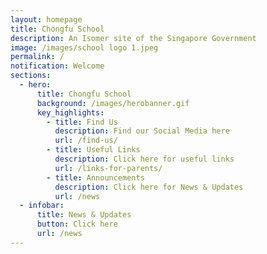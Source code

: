 ```yaml
---
layout: homepage
title: Chongfu School
description: An Isomer site of the Singapore Government
image: /images/school logo 1.jpeg
permalink: /
notification: Welcome
sections:
  - hero:
      title: Chongfu School
      background: /images/herobanner.gif
      key_highlights:
        - title: Find Us
          description: Find our Social Media here
          url: /find-us/
        - title: Useful Links
          description: Click here for useful links
          url: /links-for-parents/
        - title: Announcements
          description: Click here for News & Updates
          url: /news
  - infobar:
      title: News & Updates
      button: Click here
      url: /news
---
```

